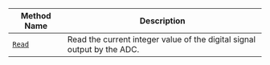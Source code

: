 Method Name | Description
----------- | -----------
[`Read`](/components/board/#read) | Read the current integer value of the digital signal output by the ADC.
